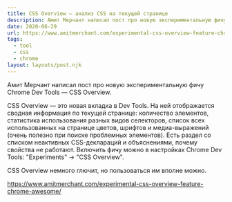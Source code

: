 ```yaml
---
title: CSS Overview — анализ CSS на текущей странице
description: Амит Мерчант написал пост про новую экспериментальную фичу Chrome Dev Tools — CSS Overview
date: 2020-06-29
url: https://www.amitmerchant.com/experimental-css-overview-feature-chrome-awesome/
tags:
  - tool
  - css
  - chrome
layout: layouts/post.njk
---
```

Амит Мерчант написал пост про новую экспериментальную фичу Chrome Dev Tools — CSS Overview.

CSS Overview — это новая вкладка в Dev Tools. На ней отображается сводная информация по текущей странице: количество элементов, статистика использования разных видов селекторов, список всех использованных на странице цветов, шрифтов и медиа-выражений (очень полезно при поиске проблемных элементов). Есть раздел со списком неактивных CSS-деклараций и объяснениями, почему свойства не работают. Включить фичу можно в настройках Chrome Dev Tools: "Experiments" -> "CSS Overview".

CSS Overview немного глючит, но пользоваться им вполне можно.

https://www.amitmerchant.com/experimental-css-overview-feature-chrome-awesome/
